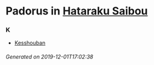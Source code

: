 # Padorus in [Hataraku Saibou](https://myanimelist.net/manga/91641/Hataraku_Saibou)

### K
* [Kesshouban](https://github.com/shadow578/Project-Padoru/blob/master/table-of-contents/characters/Kesshouban.md)

###### Generated on 2019-12-01T17:02:38
